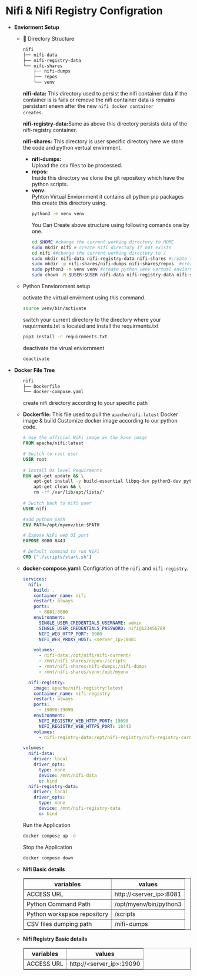 <h1>Nifi & Nifi Registry Configration</h1>
<ul>
<li><b> Enviorment Setup</b></li>
<ul>
<p><li>📁 Directory Structure</p></li>

```bash
nifi
├── nifi-data
├── nifi-registry-data
└── nifi-shares
    ├── nifi-dumps
    ├── repos 
    └── venv
```

<b>nifi-data:</b> This directory used to persist the nifi container data if the container is is fails or remove the nifi container data is remains persistant enevn after the new <code>nifi docker container creates</code>.

<b>nifi-registry-data:</b>Same as above this directory persists data of the nifi-registry container.

<b>nifi-shares:</b> This directory is user specific directory here we store the code and python vertual envirnment.
<ul>
<li><b>nifi-dumps:</b></li> Upload the csv files to be processed.
<li><b>repos:</b></li> Inside this directory we clone the git repository which have the python scripts.
<li><b>venv:</b></li> Pyhton Virtual Enviornment it contains all python pip packages this create this directory using.

```bash
python3 -m venv venv
```
<p> You Can Create above structure using following comands one by one.</p>

```bash
cd $HOME #change the current working directory to HOME
sudo mkdir nifi # create nifi directory if not exists
cd nifi ##change the current working directory to /
sudo mkdir nifi-data nifi-registry-data nifi-shares #create the nifi-data,nifi-registry-data,nifi-shares directories.
sudo mkdir -p nifi-shares/nifi-dumps nifi-shares/repos  #create the nifi-dumps,repos directories.
sudo python3 -m venv venv #create python venv vertual enviornment
sudo chown -R $USER:$USER nifi-data nifi-registry-data nifi-shares venv #change the ownership to the current user and current group.
```
</ul>

<p><li>Python Ennvioroment setup</p></li>
<p> activate the virtual envirment using this command.</p>

```bash
source venv/bin/activate
```
<p>switch your current directory to the directory where your requirments.txt is located and install the requirments.txt</p>

```bash
pip3 install -r requirnments.txt
```
<p> deactivate the virual enviornment</p>

```bash
deactivate
```

</ul>
<li><b> Docker File Tree </b> </li>
<ul>

```bash
nifi
├── Dockerfile
└── docker-compose.yaml
```
<p>create nifi directory according to your specific path</p>
<p><li> <b>Dockerfile:</b> This file used to pull the <code>apache/nifi:latest</code> Docker image & build Customize docker image according to our python code.

```Dockerfile
# Use the official NiFi image as the base image
FROM apache/nifi:latest

# Switch to root user
USER root
 
# Install Os level Requirments
RUN apt-get update && \
    apt-get install -y build-essential libpq-dev python3-dev python3 libssl-dev libffi-dev && \
    apt-get clean && \
    rm -rf /var/lib/apt/lists/*
    
# Switch back to nifi user
USER nifi

#add python path
ENV PATH=/opt/myenv/bin:$PATH

# Expose NiFi web UI port
EXPOSE 8080 8443

# Default command to run NiFi
CMD ["./scripts/start.sh"]

```
</p></li>
<p><li>
<b>docker-compose.yaml:</b> Configration of the <code>nifi</code> and <code>nifi-registry</code>.
</li></p>

```yaml
services:
  nifi:                                                         #Nifi Application
    build: .
    container_name: nifi                                        #container Name
    restart: always                                             #Restart policy
    ports:
      - 8081:8080                                               #Host_Port:Container_path ,nifi will be access over the port number 8081
    environment:
      SINGLE_USER_CREDENTIALS_USERNAME: admin                   #NIFI_username
      SINGLE_USER_CREDENTIALS_PASSWORD: nifi@123456789          #NIFI_Password
      NIFI_WEB_HTTP_PORT: 8080                                  #NIFI_HTTP_PORT
      NIFI_WEB_PROXY_HOST: <server_ip>:8081

    volumes:
      - nifi-data:/opt/nifi/nifi-current/                       #NIFI Application data
      - /mnt/nifi-shares/repos:/scripts                         #Git Repositories for Python Scripts
      - /mnt/nifi-shares/nifi-dumps:/nifi-dumps                 #CSV Files To be Processed
      - /mnt/nifi-shares/venv:/opt/myenv                        #Python Virtual enviorment mounted to nifi to use external python

  nifi-registry:                                                #Nifi Registry
    image: apache/nifi-registry:latest                          #Docker image for Nifi Registry
    container_name: nifi-registry                               #container Name
    restart: always                                             #Restart Policy
    ports:
      - 19090:19090                                             #Host_Port:Container_path , nifi registry will be access over the port number 19090
    environment:
      NIFI_REGISTRY_WEB_HTTP_PORT: 19090                        #Nifi Registry HTTP PORT
      NIFI_REGISTRY_WEB_HTTPS_PORT: 18443                       #Nifi Registry HTTPS PORT
    volumes:
      - nifi-registry-data:/opt/nifi-registry/nifi-registry-current/   # #NIFI Application data

volumes:
  nifi-data:
    driver: local
    driver_opts:
      type: none
      device: /mnt/nifi-data
      o: bind
  nifi-registry-data:
    driver: local
    driver_opts:
      type: none
      device: /mnt/nifi-registry-data
      o: bind
```
<p>Run the Application</p>

```bash
docker compose up -d
```

<p>Stop the Application</p>

```bash
docker compose down
```
</ul>


<ul>
<li><b>Nifi Basic details</b></li>
<table border=1>
<tr>
<th>variables</th>
<th>values</th>
</tr>
<tr>
<td>ACCESS URL</td>
<td>http://&lt;server_ip&gt;:8081</td>
</tr>
<tr>
<td>Python Command Path</td>
<td>/opt/myenv/bin/python3</td>
</tr>
<tr>
<td>Python workspace repository</td>
<td>/scripts</td>
</tr>
<tr>
<td>CSV files dumping path </td>
<td>/nifi-dumps</td>
</tr>
</table>
</ul>
<ul>
<li><b>Nifi Registry Basic details</b></li>
<table border=1>
<tr>
<th>variables</th>
<th>values</th>
</tr>
<tr>
<td>ACCESS URL</td>
<td>http://&lt;server_ip&gt;:19090</td>
</tr>
</table>

</ul>
</ul>
